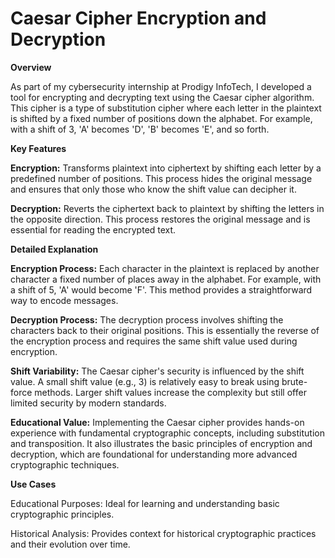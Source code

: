 # Caesar Cipher Encryption and Decryption

**Overview**

As part of my cybersecurity internship at Prodigy InfoTech, I developed a tool for encrypting and decrypting text using the Caesar cipher algorithm. This cipher is a type of substitution cipher where each letter in the plaintext is shifted by a fixed number of positions down the alphabet. For example, with a shift of 3, 'A' becomes 'D', 'B' becomes 'E', and so forth.

**Key Features**

**Encryption:**  Transforms plaintext into ciphertext by shifting each letter by a predefined number of positions. This process hides the original message and ensures that only those who know the shift value can decipher it.

**Decryption:** Reverts the ciphertext back to plaintext by shifting the letters in the opposite direction. This process restores the original message and is essential for reading the encrypted text.

**Detailed Explanation**

**Encryption Process:**
Each character in the plaintext is replaced by another character a fixed number of places away in the alphabet. For example, with a shift of 5, 'A' would become 'F'. This method provides a straightforward way to encode messages.

**Decryption Process:**
The decryption process involves shifting the characters back to their original positions. This is essentially the reverse of the encryption process and requires the same shift value used during encryption.

**Shift Variability:**
The Caesar cipher's security is influenced by the shift value. A small shift value (e.g., 3) is relatively easy to break using brute-force methods. Larger shift values increase the complexity but still offer limited security by modern standards.

**Educational Value:**
Implementing the Caesar cipher provides hands-on experience with fundamental cryptographic concepts, including substitution and transposition. It also illustrates the basic principles of encryption and decryption, which are foundational for understanding more advanced cryptographic techniques.

**Use Cases**

Educational Purposes: Ideal for learning and understanding basic cryptographic principles.

Historical Analysis: Provides context for historical cryptographic practices and their evolution over time.

